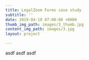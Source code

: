 ```yaml
---
title: LegalZoom Forms case study
subtitle: ''
date: 2019-04-18 07:00:00 +0000
thumb_img_path: images/3_thumb.jpg
content_img_path: images/3.jpg
layout: project

---
```

asdf asdf asdf